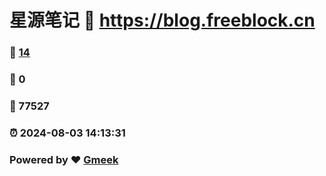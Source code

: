 # 星源笔记 :link: https://blog.freeblock.cn 
### :page_facing_up: [14](https://blog.freeblock.cn/tag.html) 
### :speech_balloon: 0 
### :hibiscus: 77527 
### :alarm_clock: 2024-08-03 14:13:31 
### Powered by :heart: [Gmeek](https://github.com/Meekdai/Gmeek)
